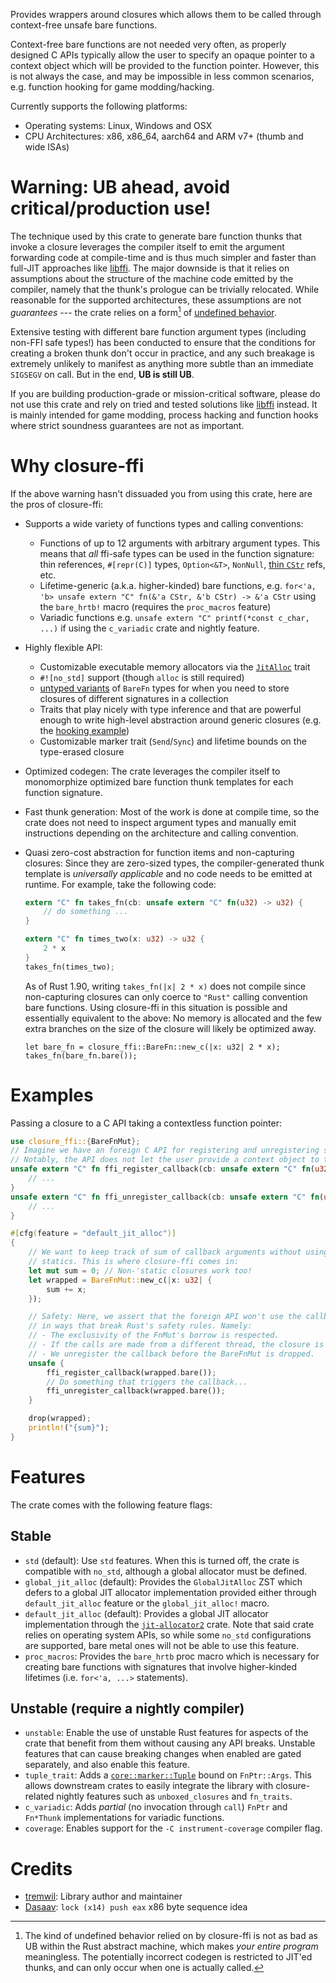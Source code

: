 Provides wrappers around closures which allows them to be called through context-free unsafe
bare functions.

Context-free bare functions are not needed very often, as properly designed C APIs typically
allow the user to specify an opaque pointer to a context object which will be provided to the
function pointer. However, this is not always the case, and may be impossible in less common
scenarios, e.g. function hooking for game modding/hacking.

Currently supports the following platforms:
- Operating systems: Linux, Windows and OSX
- CPU Architectures: x86, x86_64, aarch64 and ARM v7+ (thumb and wide ISAs)

# Warning: UB ahead, avoid critical/production use!

<div class="warning">

The technique used by this crate to generate bare function thunks that invoke a closure leverages the compiler itself to emit the argument forwarding code at compile-time and is thus much simpler and faster than full-JIT approaches like [libffi](https://github.com/libffi/libffi). The major downside is that it relies on assumptions about the structure of the machine code emitted by the compiler, namely that the thunk's prologue can be trivially relocated. While reasonable for the supported architectures, these assumptions are not *guarantees* --- the crate relies on a form[^1] of [undefined behavior](https://doc.rust-lang.org/reference/behavior-considered-undefined.html).

[^1]: The kind of undefined behavior relied on by closure-ffi is not as bad as UB within the Rust abstract machine, which makes *your entire program* meaningless. The potentially incorrect codegen is restricted to JIT'ed thunks, and can only occur when one is actually called. 

Extensive testing with different bare function argument types (including non-FFI safe types!) has been conducted to ensure that the conditions for creating a broken thunk don't occur in practice, and any such breakage is extremely unlikely to manifest as anything more subtle than an immediate `SIGSEGV` on call. But in the end, **UB is still UB**.

If you are building production-grade or mission-critical software, please do not use this crate and rely on tried and tested solutions like [libffi](https://crates.io/crates/libffi) instead. It is mainly intended for game modding, process hacking and function hooks where strict soundness guarantees are not as important.

</div>

# Why closure-ffi
If the above warning hasn't dissuaded you from using this crate, here are the pros of closure-ffi:
- Supports a wide variety of functions types and calling conventions: 
    - Functions of up to 12 arguments with arbitrary argument types. This means that *all* ffi-safe types can be used in the function signature: thin references, `#[repr(C)]` types, `Option<&T>`, `NonNull`, [thin `CStr`](https://crates.io/crates/thin_cstr) refs, etc.
    - Lifetime-generic (a.k.a. higher-kinded) bare functions, e.g. `for<'a, 'b> unsafe extern "C" fn(&'a CStr, &'b CStr) -> &'a CStr` using the `bare_hrtb!` macro (requires the `proc_macros` feature)
    - Variadic functions e.g. `unsafe extern "C" printf(*const c_char, ...)` if using the `c_variadic` crate and nightly feature.

- Highly flexible API:
    - Customizable executable memory allocators via the [`JitAlloc`](https://docs.rs/closure-ffi/latest/closure_ffi/trait.JitAlloc.html) trait
    - `#![no_std]` support (though `alloc` is still required)
    - [untyped variants](https://docs.rs/closure-ffi/latest/closure_ffi/struct.UntypedBareFn.html) of `BareFn` types for when you need to store closures of different signatures in a collection
    - Traits that play nicely with type inference and that are powerful enough to write high-level abstraction around generic closures (e.g. the [hooking example](https://github.com/tremwil/closure-ffi/blob/master/examples/context_hooking.rs))
    - Customizable marker trait (`Send`/`Sync`) and lifetime bounds on the type-erased closure

- Optimized codegen: The crate leverages the compiler itself to monomorphize optimized bare function thunk templates for each function signature.
- Fast thunk generation: Most of the work is done at compile time, so the crate does not need to inspect argument types and manually emit instructions depending on the architecture and calling convention.
- Quasi zero-cost abstraction for function items and non-capturing closures: Since they are zero-sized types, the compiler-generated thunk template is *universally applicable* and no code needs to be emitted at runtime. For example, take the following code:
    ```rust
    extern "C" fn takes_fn(cb: unsafe extern "C" fn(u32) -> u32) { 
        // do something ...
    }

    extern "C" fn times_two(x: u32) -> u32 { 
        2 * x 
    }
    takes_fn(times_two);
    ```

    As of Rust 1.90, writing `takes_fn(|x| 2 * x)` does not compile since non-capturing closures can only coerce to `"Rust"` calling convention bare functions. Using closure-ffi in this situation is possible and essentially equivalent to the above: No memory is allocated and the few extra branches on the size of the closure will likely be optimized away.
    ```rust,ignore
    let bare_fn = closure_ffi::BareFn::new_c(|x: u32| 2 * x);
    takes_fn(bare_fn.bare());
    ```

# Examples
Passing a closure to a C API taking a contextless function pointer:

```rust
use closure_ffi::{BareFnMut};
// Imagine we have an foreign C API for registering and unregistering some callback function.
// Notably, the API does not let the user provide a context object to the callback.
unsafe extern "C" fn ffi_register_callback(cb: unsafe extern "C" fn(u32)) {
    // ...
}
unsafe extern "C" fn ffi_unregister_callback(cb: unsafe extern "C" fn(u32)) {
    // ...
}

#[cfg(feature = "default_jit_alloc")]
{
    // We want to keep track of sum of callback arguments without using 
    // statics. This is where closure-ffi comes in:
    let mut sum = 0; // Non-'static closures work too!
    let wrapped = BareFnMut::new_c(|x: u32| {
        sum += x;
    });

    // Safety: Here, we assert that the foreign API won't use the callback
    // in ways that break Rust's safety rules. Namely:
    // - The exclusivity of the FnMut's borrow is respected.
    // - If the calls are made from a different thread, the closure is Sync.
    // - We unregister the callback before the BareFnMut is dropped.
    unsafe {
        ffi_register_callback(wrapped.bare());
        // Do something that triggers the callback...
        ffi_unregister_callback(wrapped.bare());
    }

    drop(wrapped);
    println!("{sum}");
}
```

# Features
The crate comes with the following feature flags:

## Stable
- `std` (default): Use `std` features. When this is turned off, the crate is compatible with `no_std`,
  although a global allocator must be defined.
- `global_jit_alloc` (default): Provides the `GlobalJitAlloc` ZST which defers to a global JIT allocator implementation
  provided either through `default_jit_alloc` feature or the `global_jit_alloc!` macro.
- `default_jit_alloc` (default): Provides a global JIT allocator implementation through the 
  [`jit-allocator2`](https://crates.io/crates/jit-allocator2) crate. Note that said crate relies on operating system APIs,
  so while some `no_std` configurations are supported, bare metal ones will not be able to use this feature. 
- `proc_macros`: Provides the `bare_hrtb` proc macro which is necessary for creating bare
  functions with signatures that involve higher-kinded lifetimes (i.e. `for<'a, ...>` statements).

## Unstable (require a nightly compiler)
- `unstable`: Enable the use of unstable Rust features for aspects of the crate that benefit from 
  them without causing any API breaks. Unstable features that can cause breaking changes when enabled 
  are gated separately, and also enable this feature.
- `tuple_trait`: Adds a [`core::marker::Tuple`](https://doc.rust-lang.org/nightly/core/marker/trait.Tuple.html)
  bound on `FnPtr::Args`. This allows downstream crates to easily integrate the library with closure-related
  nightly features such as `unboxed_closures` and `fn_traits`.
- `c_variadic`: Adds *partial* (no invocation through `call`) `FnPtr` and `Fn*Thunk` implementations for variadic functions.
- `coverage`: Enables support for the `-C instrument-coverage` compiler flag.


# Credits
- [tremwil](https://github.com/tremwil/): Library author and maintainer
- [Dasaav](https://github.com/Dasaav-dsv/): `lock (x14) push eax` x86 byte sequence idea